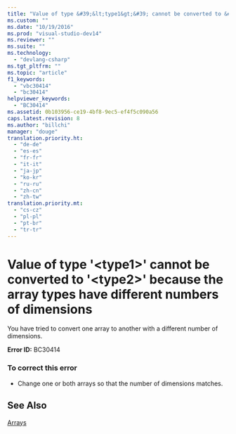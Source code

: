 ```yaml
---
title: "Value of type &#39;&lt;type1&gt;&#39; cannot be converted to &#39;&lt;type2&gt;&#39; because the array types have different numbers of dimensions | testtitle"
ms.custom: ""
ms.date: "10/19/2016"
ms.prod: "visual-studio-dev14"
ms.reviewer: ""
ms.suite: ""
ms.technology: 
  - "devlang-csharp"
ms.tgt_pltfrm: ""
ms.topic: "article"
f1_keywords: 
  - "vbc30414"
  - "bc30414"
helpviewer_keywords: 
  - "BC30414"
ms.assetid: 0b103956-ce19-4bf8-9ec5-ef4f5c090a56
caps.latest.revision: 8
ms.author: "billchi"
manager: "douge"
translation.priority.ht: 
  - "de-de"
  - "es-es"
  - "fr-fr"
  - "it-it"
  - "ja-jp"
  - "ko-kr"
  - "ru-ru"
  - "zh-cn"
  - "zh-tw"
translation.priority.mt: 
  - "cs-cz"
  - "pl-pl"
  - "pt-br"
  - "tr-tr"
---
```

# Value of type &#39;&lt;type1&gt;&#39; cannot be converted to &#39;&lt;type2&gt;&#39; because the array types have different numbers of dimensions
You have tried to convert one array to another with a different number of dimensions.  
  
 **Error ID:** BC30414  
  
### To correct this error  
  
-   Change one or both arrays so that the number of dimensions matches.  
  
## See Also  
 [Arrays](../Topic/Arrays%20in%20Visual%20Basic.md)